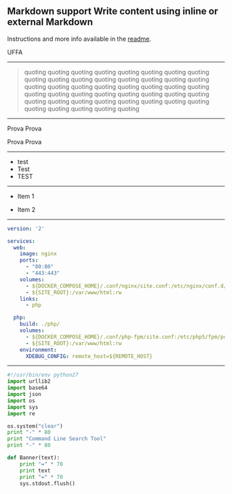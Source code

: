 ## Markdown support Write content using inline or external Markdown

Instructions and more info available in the [readme](https://github.com/hakimel/reveal.js#markdown).

UFFA

---

>quoting quoting quoting quoting quoting quoting quoting quoting quoting
>quoting quoting quoting quoting quoting quoting quoting quoting quoting
>quoting quoting quoting quoting quoting quoting quoting quoting quoting
>quoting quoting quoting quoting quoting quoting quoting quoting quoting
>quoting quoting quoting quoting quoting quoting quoting quoting quoting

---

Prova Prova

Prova Prova

---

* test
* Test
* TEST

---

- Item 1
<!-- .element: class="fragment" data-fragment-index="2" -->
- Item 2
<!-- .element: class="fragment" data-fragment-index="1" -->

---

```yaml
version: '2'

services:
  web:
    image: nginx
    ports:
      - "80:80"
      - "443:443"
    volumes:
      - ${DOCKER_COMPOSE_HOME}/.conf/nginx/site.conf:/etc/nginx/conf.d/default.conf:ro
      - ${SITE_ROOT}:/var/www/html:rw
    links:
      - php

  php:
    build: ./php/
    volumes:
      - ${DOCKER_COMPOSE_HOME}/.conf/php-fpm/site.conf:/etc/php5/fpm/pool.d/site.conf:ro
      - ${SITE_ROOT}:/var/www/html:rw
    environment:
      XDEBUG_CONFIG: remote_host=${REMOTE_HOST}
```
<!-- .element: class="stretch" -->

---

```python
#!/usr/bin/env python27
import urllib2
import base64
import json
import os
import sys
import re

os.system("clear")
print "-" * 80
print "Command Line Search Tool"
print "-" * 80

def Banner(text):
    print "=" * 70
    print text
    print "=" * 70
    sys.stdout.flush()
```
<!-- .element: class="stretch" -->